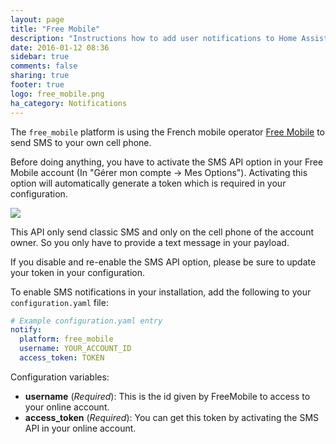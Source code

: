 ```yaml
---
layout: page
title: "Free Mobile"
description: "Instructions how to add user notifications to Home Assistant."
date: 2016-01-12 08:36
sidebar: true
comments: false
sharing: true
footer: true
logo: free_mobile.png
ha_category: Notifications
---
```


The `free_mobile` platform is using the French mobile operator [Free Mobile](http://mobile.free.fr/) to send SMS to your own cell phone. 

Before doing anything, you have to activate the SMS API option in your Free Mobile account (In "Gérer mon compte -> Mes Options"). Activating this option will automatically generate a token which is required in your configuration.

<p class='img'>
<img src='/images/components/free_mobile/token.png' />
</p>

This API only send classic SMS and only on the cell phone of the account owner. So you only have to provide a text message in your payload.

<p class='note warning'>
If you disable and re-enable the SMS API option, please be sure to update your token in your configuration.
</p>

To enable SMS notifications in your installation, add the following to your `configuration.yaml` file:

```yaml
# Example configuration.yaml entry
notify:
  platform: free_mobile
  username: YOUR_ACCOUNT_ID
  access_token: TOKEN
```

Configuration variables:

- **username** (*Required*): This is the id given by FreeMobile to access to your online account.
- **access_token** (*Required*): You can get this token by activating the SMS API in your online account.
